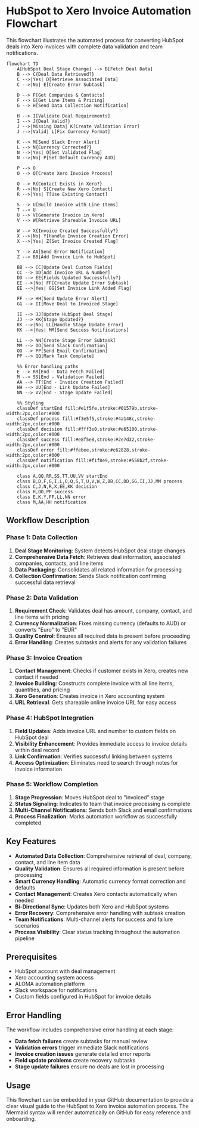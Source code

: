 # HubSpot to Xero Invoice Automation Flowchart

This flowchart illustrates the automated process for converting HubSpot deals into Xero invoices with complete data validation and team notifications.

```mermaid
flowchart TD
    A[HubSpot Deal Stage Change] --> B[Fetch Deal Data]
    B --> C{Deal Data Retrieved?}
    C -->|Yes| D[Retrieve Associated Data]
    C -->|No| E[Create Error Subtask]
    
    D --> F[Get Companies & Contacts]
    F --> G[Get Line Items & Pricing]
    G --> H[Send Data Collection Notification]
    
    H --> I[Validate Deal Requirements]
    I --> J{Deal Valid?}
    J -->|Missing Data| K[Create Validation Error]
    J -->|Valid| L[Fix Currency Format]
    
    K --> M[Send Slack Error Alert]
    L --> N{Currency Corrected?}
    N -->|Yes| O[Set Validated Flag]
    N -->|No| P[Set Default Currency AUD]
    
    P --> O
    O --> Q[Create Xero Invoice Process]
    
    Q --> R{Contact Exists in Xero?}
    R -->|No| S[Create New Xero Contact]
    R -->|Yes| T[Use Existing Contact]
    
    S --> U[Build Invoice with Line Items]
    T --> U
    U --> V[Generate Invoice in Xero]
    V --> W[Retrieve Shareable Invoice URL]
    
    W --> X{Invoice Created Successfully?}
    X -->|No| Y[Handle Invoice Creation Error]
    X -->|Yes| Z[Set Invoice Created Flag]
    
    Y --> AA[Send Error Notification]
    Z --> BB[Add Invoice Link to HubSpot]
    
    BB --> CC[Update Deal Custom Fields]
    CC --> DD[Add Invoice URL & Number]
    DD --> EE{Fields Updated Successfully?}
    EE -->|No| FF[Create Update Error Subtask]
    EE -->|Yes| GG[Set Invoice Link Added Flag]
    
    FF --> HH[Send Update Error Alert]
    GG --> II[Move Deal to Invoiced Stage]
    
    II --> JJ[Update HubSpot Deal Stage]
    JJ --> KK{Stage Updated?}
    KK -->|No| LL[Handle Stage Update Error]
    KK -->|Yes| MM[Send Success Notifications]
    
    LL --> NN[Create Stage Error Subtask]
    MM --> OO[Send Slack Confirmation]
    OO --> PP[Send Email Confirmation]
    PP --> QQ[Mark Task Complete]
    
    %% Error handling paths
    E --> RR[End - Data Fetch Failed]
    M --> SS[End - Validation Failed]
    AA --> TT[End - Invoice Creation Failed]
    HH --> UU[End - Link Update Failed]
    NN --> VV[End - Stage Update Failed]
    
    %% Styling
    classDef startEnd fill:#e1f5fe,stroke:#01579b,stroke-width:2px,color:#000
    classDef process fill:#f3e5f5,stroke:#4a148c,stroke-width:2px,color:#000
    classDef decision fill:#fff3e0,stroke:#e65100,stroke-width:2px,color:#000
    classDef success fill:#e8f5e8,stroke:#2e7d32,stroke-width:2px,color:#000
    classDef error fill:#ffebee,stroke:#c62828,stroke-width:2px,color:#000
    classDef notification fill:#f1f8e9,stroke:#558b2f,stroke-width:2px,color:#000
    
    class A,QQ,RR,SS,TT,UU,VV startEnd
    class B,D,F,G,I,L,O,Q,S,T,U,V,W,Z,BB,CC,DD,GG,II,JJ,MM process
    class C,J,N,R,X,EE,KK decision
    class H,OO,PP success
    class E,K,Y,FF,LL,NN error
    class M,AA,HH notification
```

## Workflow Description

### Phase 1: Data Collection
1. **Deal Stage Monitoring**: System detects HubSpot deal stage changes
2. **Comprehensive Data Fetch**: Retrieves deal information, associated companies, contacts, and line items
3. **Data Packaging**: Consolidates all related information for processing
4. **Collection Confirmation**: Sends Slack notification confirming successful data retrieval

### Phase 2: Data Validation
1. **Requirement Check**: Validates deal has amount, company, contact, and line items with pricing
2. **Currency Normalization**: Fixes missing currency (defaults to AUD) or converts "Euro" to "EUR"
3. **Quality Control**: Ensures all required data is present before proceeding
4. **Error Handling**: Creates subtasks and alerts for any validation failures

### Phase 3: Invoice Creation
1. **Contact Management**: Checks if customer exists in Xero, creates new contact if needed
2. **Invoice Building**: Constructs complete invoice with all line items, quantities, and pricing
3. **Xero Generation**: Creates invoice in Xero accounting system
4. **URL Retrieval**: Gets shareable online invoice URL for easy access

### Phase 4: HubSpot Integration
1. **Field Updates**: Adds invoice URL and number to custom fields on HubSpot deal
2. **Visibility Enhancement**: Provides immediate access to invoice details within deal record
3. **Link Confirmation**: Verifies successful linking between systems
4. **Access Optimization**: Eliminates need to search through notes for invoice information

### Phase 5: Workflow Completion
1. **Stage Progression**: Moves HubSpot deal to "invoiced" stage
2. **Status Signaling**: Indicates to team that invoice processing is complete
3. **Multi-Channel Notifications**: Sends both Slack and email confirmations
4. **Process Finalization**: Marks automation workflow as successfully completed

## Key Features

- **Automated Data Collection**: Comprehensive retrieval of deal, company, contact, and line item data
- **Quality Validation**: Ensures all required information is present before processing
- **Smart Currency Handling**: Automatic currency format correction and defaults
- **Contact Management**: Creates Xero contacts automatically when needed
- **Bi-Directional Sync**: Updates both Xero and HubSpot systems
- **Error Recovery**: Comprehensive error handling with subtask creation
- **Team Notifications**: Multi-channel alerts for success and failure scenarios
- **Process Visibility**: Clear status tracking throughout the automation pipeline

## Prerequisites

- HubSpot account with deal management
- Xero accounting system access
- ALOMA automation platform
- Slack workspace for notifications
- Custom fields configured in HubSpot for invoice details

## Error Handling

The workflow includes comprehensive error handling at each stage:
- **Data fetch failures** create subtasks for manual review
- **Validation errors** trigger immediate Slack notifications
- **Invoice creation issues** generate detailed error reports
- **Field update problems** create recovery subtasks
- **Stage update failures** ensure no deals are lost in processing

## Usage

This flowchart can be embedded in your GitHub documentation to provide a clear visual guide to the HubSpot to Xero invoice automation process. The Mermaid syntax will render automatically on GitHub for easy reference and onboarding.
